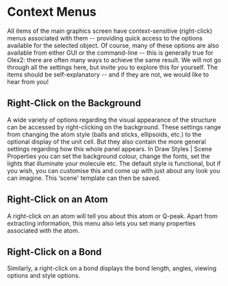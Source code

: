 # Context Menus
All items of the main graphics screen have context-sensitive (right-click) menus associated with them -- providing quick access to the options available for the selected object. Of course, many of these options are also available from either GUI or the command-line -- this is generally true for Olex2: there are often many ways to achieve the same result.
We will not go through all the settings here, but invite you to explore this for yourself. The items should be self-explanatory -- and if they are not, we would like to hear from you!
## Right-Click on the Background
A wide variety of options regarding the visual appearance of the structure can be accessed by right-clicking on the background. These settings range from changing the atom style (balls and sticks, ellipsoids, etc.) to the optional display of the unit cell. But they also contain the more general settings regarding how this whole panel appears. In Draw Styles | Scene Properties you can set the background colour, change the fonts, set the lights that illuminate your molecule etc. The default style is functional, but if you wish, you can customise this and come up with just about any look you can imagine. This ‘scene' template can then be saved.
## Right-Click on an Atom
A right-click on an atom will tell you about this atom or Q-peak. Apart from extracting information, this menu also lets you set many properties associated with the atom.
## Right-Click on a Bond
Similarly, a right-click on a bond displays the bond length, angles, viewing options and style options. 
